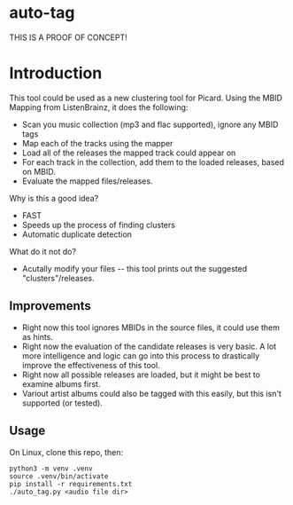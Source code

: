 # auto-tag

THIS IS A PROOF OF CONCEPT!

Introduction
============

This tool could be used as a new clustering tool for Picard. Using the MBID Mapping from ListenBrainz, it does the following:

- Scan you music collection (mp3 and flac supported), ignore any MBID tags
- Map each of the tracks using the mapper
- Load all of the releases the mapped track could appear on
- For each track in the collection, add them to the loaded releases, based on MBID.
- Evaluate the mapped files/releases.

Why is this a good idea?
- FAST
- Speeds up the process of finding clusters
- Automatic duplicate detection

What do it not do?
- Acutally modify your files -- this tool prints out the suggested "clusters"/releases.


Improvements
------------

- Right now this tool ignores MBIDs in the source files, it could use them as hints.
- Right now the evaluation of the candidate releases is very basic. A lot more intelligence and logic can go into this process to drastically improve the effectiveness of this tool.
- Right now all possible releases are loaded, but it might be best to examine albums first.
- Variout artist albums could also be tagged with this easily, but this isn't supported (or tested).

Usage
-----

On Linux, clone this repo, then:

```
python3 -m venv .venv
source .venv/bin/activate
pip install -r requirements.txt
./auto_tag.py <audio file dir>
```
